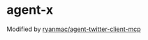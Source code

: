 agent-x
===


Modified by [ryanmac/agent-twitter-client-mcp](https://github.com/ryanmac/agent-twitter-client-mcp)


